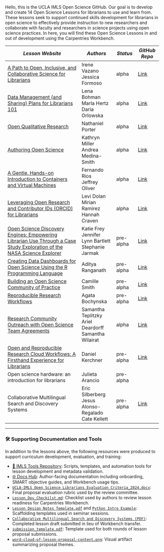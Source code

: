 Hello, this is the UCLA IMLS Open Science GitHub. Our goal is to develop and create 14 Open Science Lessons for librarians to use and learn from. 
These lessons seek to support continued skills development for librarians in open science to effectively provide instruction to new researchers 
and collaborate with faculty and researchers in science projects using open science practices. In here, you will find these Open Science Lessons in and out of development using the Carpentries Workbench.

| ***Lesson Website*** | ***Authors*** | ***Status*** | ***GitHub Repo*** |
|--------------|---------------|--------------|------------------------|
| [A Path to Open, Inclusive, and Collaborative Science for Librarians](https://librarycarpentry.github.io/lc-collaborative-science/) | Irene Vazano <br/> Jessica Formoso | alpha | [Link](https://github.com/LibraryCarpentry/lc-collaborative-science) |
| [Data Management (and Sharing) Plans for Librarians 101](https://librarycarpentry.org/lc-dmp101/) | Lena Bohman <br/> Marla Hertz <br/> Daria Orlowska | alpha | [Link](https://github.com/LibraryCarpentry/lc-dmp101) |
| [Open Qualitative Research](https://librarycarpentry.github.io/lc-open-qualitative-research/) | Nathaniel Porter | alpha | [Link](https://github.com/LibraryCarpentry/lc-open-qualitative-research) |
| [Authoring Open Science](https://ucla-imls-open-sci.info/lc-authoring-open-science/) | Kathryn Miller <br/> Andrea Medina-Smith | alpha | [Link](https://github.com/ucla-imls-open-sci/lc-authoring-open-science) |
| [A Gentle, Hands-on Introduction to Containers and Virtual Machines](https://ual-re.github.io/lc-containers_vms/) | Fernando Rios <br/> Jeffrey Oliver | alpha | [Link](https://github.com/UAL-RE/lc-containers_vms) |
| [Leveraging Open Research and Contributor IDs (ORCID) for Librarians](https://firbolg.github.io/LC_ORCID/) | Levi Dolan <br/> Mirian Ramirez <br/> Hannah Craven | alpha | [Link](https://github.com/firbolg/LC_ORCID)  |
| [Open Science Discovery Engines: Empowering Librarian Use Through a Case Study Exploration of the NASA Science Explorer](http://ucla-imls-open-sci.info/lc-scix-open-science/) | Katie Frey <br/> Jennifer Lynn Bartlett <br/> Stephanie Jarmak | pre-alpha | [Link](https://github.com/ucla-imls-open-sci/lc-scix-open-science) |
| [Creating Data Dashboards for Open Science Using the R Programming Language](https://aranganath24.github.io/data-dashboard-carpentries/) | Aditya Ranganath | pre-alpha | [Link](https://github.com/aranganath24/data-dashboard-carpentries) |
| [Building an Open Science Community of Practice](https://ucla-imls-open-sci.info/lc-open-science-community-of-practice/) | Camille Smith | pre-alpha | [Link](https://github.com/ucla-imls-open-sci/lc-open-science-community-of-practice) | 
| [Reproducible Research Workflows](https://librarycarpentry.github.io/lc-reproducible-research/) | Agata Bochynska | pre-alpha | [Link](https://github.com/LibraryCarpentry/lc-reproducible-research) |
| [Research Community Outreach with Open Science Team Agreements](https://librarycarpentry.github.io/lc-team-agreements/) | Samantha Teplitzky <br/> Ariel Deardorff <br/> Samantha Wilairat | alpha | [Link](https://github.com/LibraryCarpentry/lc-team-agreements) |
| [Open and Reproducible Research Cloud Workflows: A Firsthand Experience for Librarians](https://kerchner.github.io/lc-open-reproducible-research-cloud/) | Daniel Kerchner | pre-alpha | [Link](https://github.com/kerchner/lc-open-reproducible-research-cloud) |
| Open science hardware: an introduction for librarians | Julieta Arancio | pre-alpha | |
| Collaborative Multilingual Search and Discovery Systems | Eric Silberberg <br/> Jesus Alonso-Regalado <br/> Cate Kellett| pre-alpha | [Link](https://github.com/ucla-imls-open-sci/lc-multilingual-search-discovery-system) |

---

### 🛠 Supporting Documentation and Tools

In addition to the lessons above, the following resources were produced to support curriculum development, evaluation, and training:

* [📁 IMLS Tools Repository](https://github.com/ucla-imls-open-sci/imls-tools): Scripts, templates, and automation tools for lesson development and metadata validation.
* [🌐 Docs Hub](https://ucla-imls-open-sci.info/ucla-imls-docs/): Author-facing documentation including onboarding, SMART objective guides, and Workbench usage tips.
* [`UCLA-IMLS Open Science Librarians Evaluation Criteria_2024.docx`](https://github.com/ucla-imls-open-sci/.github/blob/main/UCLA-IMLS%20Open%20Science%20Librarians%20Evaluation%20Criteria_2024.docx): Final proposal evaluation rubric used by the review committee.
* [`Lesson_Dev_Checkilst.md`](https://github.com/ucla-imls-open-sci/.github/blob/main/Lesson_Dev_Checkilst.md): Checklist used by authors to review lesson readiness for Carpentries Workbench.
* [`Lesson Design Notes Template.pdf`](https://github.com/ucla-imls-open-sci/.github/blob/main/Lesson%20Design%20Notes%20Template.pdf) and [`Python Intro Example`](https://github.com/ucla-imls-open-sci/.github/blob/main/Lesson%20Design%20Notes%20Template_%20Python%20Intro%20for%20Libraries.pdf): Scaffolding templates used in seminar sessions.
* [`Collaborative Multilingual Search and Discovery Systems (PDF)`](https://github.com/ucla-imls-open-sci/.github/blob/main/Lesson%20Design_%20Collaborative%20Multilingual%20Search%20and%20Discovery%20Systems.pd): Completed lesson draft submitted in lieu of Workbench transfer.
* [`submission_template.pdf`](https://github.com/ucla-imls-open-sci/.github/blob/main/submission_template.pdf): Template used for both rounds of lesson proposal submissions.
* [`word-cloud-of-lesson-proposal-content.png`](https://github.com/ucla-imls-open-sci/.github/blob/main/word-cloud-of-lesson-proposal-content.png): Visual artifact summarizing proposal themes.
